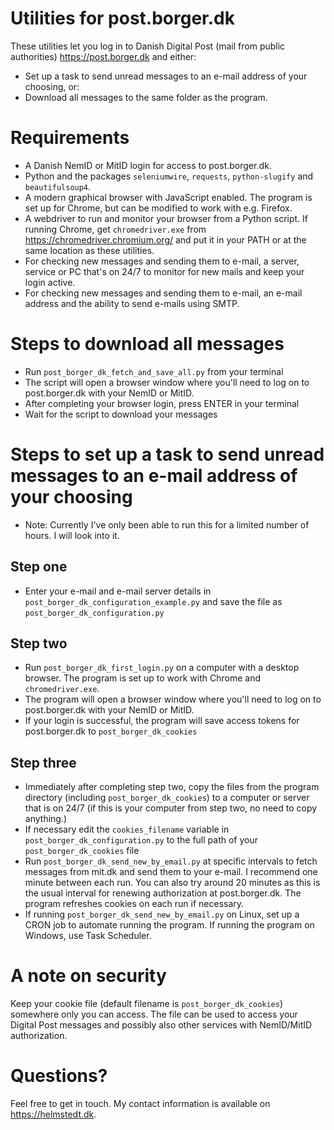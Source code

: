 Utilities for post.borger.dk
============================

These utilities let you log in to Danish Digital Post (mail from public authorities) https://post.borger.dk and either:

* Set up a task to send unread messages to an e-mail address of your choosing, or:
* Download all messages to the same folder as the program.

Requirements
============
* A Danish NemID or MitID login for access to post.borger.dk.
* Python and the packages `seleniumwire`, `requests`, `python-slugify` and `beautifulsoup4`.
* A modern graphical browser with JavaScript enabled. The program is set up for Chrome, but can be modified to work with e.g. Firefox.
* A webdriver to run and monitor your browser from a Python script. If running Chrome, get `chromedriver.exe` from https://chromedriver.chromium.org/ and put it in your PATH or at the same location as these utilities.
* For checking new messages and sending them to e-mail, a server, service or PC that's on 24/7 to monitor for new mails and keep your login active.
* For checking new messages and sending them to e-mail, an e-mail address and the ability to send e-mails using SMTP.

Steps to download all messages
==============================

* Run `post_borger_dk_fetch_and_save_all.py` from your terminal
* The script will open a browser window where you'll need to log on to post.borger.dk with your NemID or MitID.
* After completing your browser login, press ENTER in your terminal
* Wait for the script to download your messages

Steps to set up a task to send unread messages to an e-mail address of your choosing
====================================================================================

* Note: Currently I've only been able to run this for a limited number of hours. I will look into it.

Step one
--------

* Enter your e-mail and e-mail server details in `post_borger_dk_configuration_example.py` and save the file as `post_borger_dk_configuration.py`

Step two
--------

* Run `post_borger_dk_first_login.py` on a computer with a desktop browser. The program is set up to work with Chrome and `chromedriver.exe`.
* The program will open a browser window where you'll need to log on to post.borger.dk with your NemID or MitID.
* If your login is successful, the program will save access tokens for post.borger.dk to `post_borger_dk_cookies`

Step three
----------

* Immediately after completing step two, copy the files from the program directory (including `post_borger_dk_cookies`) to a computer or server that is on 24/7 (if this is your computer from step two, no need to copy anything.)
* If necessary edit the `cookies_filename` variable in `post_borger_dk_configuration.py` to the full path of your `post_borger_dk_cookies` file
* Run `post_borger_dk_send_new_by_email.py` at specific intervals to fetch messages from mit.dk and send them to your e-mail. I recommend one minute between each run. You can also try around 20 minutes as this is the usual interval for renewing authorization at post.borger.dk. The program refreshes cookies on each run if necessary.
* If running `post_borger_dk_send_new_by_email.py` on Linux, set up a CRON job to automate running the program. If running the program on Windows, use Task Scheduler.

A note on security
==================

Keep your cookie file (default filename is `post_borger_dk_cookies`) somewhere only you can access. The file can be used to access your Digital Post messages and possibly also other services with NemID/MitID authorization.

Questions?
==========

Feel free to get in touch. My contact information is available on https://helmstedt.dk.